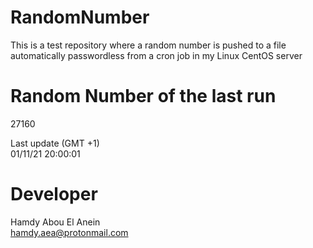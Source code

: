 # RandomNumber    
This is a test repository where a random number is pushed to a file automatically passwordless from a cron job in my Linux CentOS server    
# Random Number of the last run   
27160
      
Last update (GMT +1)    
01/11/21 20:00:01
# Developer    
Hamdy Abou El Anein   
hamdy.aea@protonmail.com

